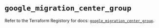 # `google_migration_center_group`

Refer to the Terraform Registory for docs: [`google_migration_center_group`](https://registry.terraform.io/providers/hashicorp/google/5.21.0/docs/resources/migration_center_group).
